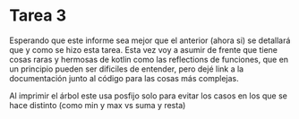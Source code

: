 # Tarea 3

Esperando que este informe sea mejor que el anterior (ahora si) se detallará que y como se hizo esta tarea.
Esta vez voy a asumir de frente que tiene cosas raras y hermosas de kotlin
como las reflections de funciones, que en un principio pueden ser dificiles de
entender, pero dejé link a la documentación junto al código para las cosas más complejas.

Al imprimir el árbol este usa posfijo solo para evitar los casos en los que se hace distinto
 (como min y max vs suma y resta)

